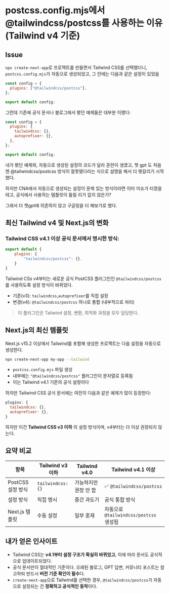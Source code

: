 postcss.config.mjs에서 @tailwindcss/postcss를 사용하는 이유 (Tailwind v4 기준)
===

## Issue
`npx create-next-app`로 프로젝트를 만들면서 Tailwind CSS를 선택했더니, `postcss.config.mjs`가 자동으로 생성되었고, 그 안에는 다음과 같은 설정이 있었음

```js
const config = {
  plugins: ["@tailwindcss/postcss"],
};

export default config;
```
그런데 기존에 공식 문서나 블로그에서 봤던 예제들은 대부분 이랬다:

```js
const config = {
  plugins: {
    tailwindcss: {},
    autoprefixer: {},
  },
};

export default config;
```
내가 봤던 예제와, 자동으로 생성된 설정의 코드가 달라 혼란이 생겼고, 
챗 gpt 도 처음엔 @tailwindcss/postcss 방식이 잘못됐다라는 식으로 설명을 해서 더 헷갈리기 시작했다.

하지만 CNA에서 자동으로 생성되는 설정이 문제 있는 방식이라면 이미 이슈가 터졌을 테고,
공식에서 사용하는 템플릿이 틀릴 리가 없지 않은가?


그래서 더 챗gpt에 의존하지 않고 구글링을 더 해보기로 했다.

## 최신 Tailwind v4 및 Next.js의 변화

### Tailwind CSS v4.1 이상 공식 문서에서 명시한 방식:

```js
export default {
    plugins: {
        "tailwindcss/postcss": {}.
    }
}

```
Tailwind CSs v4부터는 새로운 공식 PostCSS 플러그인인 `@tailwindcss/postcss`를 사용하도록 설정 방식이 바뀌었다.
- 기존(v3): `tailwindcss`,`autoprefixer`를 직접 설정
- 변경(v4): `@tailwindcss/postcss` 하나로 통합 (내부적으로 처리)

> 이 플러그인은 Tailwind 설정, 변환, 최적화 과정을 모두 담당한다.
>

## Next.js의 최신 템플릿
Next.js v15.2 이상에서 Tailwind를 포함해 생성한 프로젝트는 다음 설정을 자동으로 생성한다.

```bash
npx create-next-app my-app --tailwind
```
- `postcss.config.mjs` 파일 생성
- 내부에는 `"@tailwindcss/postcss"` 플러그인이 문자열로 등록됨
- 이는 Tailwind v4.1 기준의 공식 설정이다



하지만 Tailwind CSS 공식 문서에는 여전히 다음과 같은 예제가 많이 등장한다:

```js
plugins: {
  tailwindcss: {},
  autoprefixer: {},
}
```
하지만 이건 **Tailwind CSS v3 이하** 의 설정 방식이며, v4부터는 더 이상 권장되지 않는다.

## 요약 비교

| 항목 | Tailwind v3 이하 | Tailwind v4.0 | Tailwind v4.1 이상 |
| --- | --- | --- | --- |
| PostCSS 설정 방식 | `tailwindcss: {}` | 가능하지만 권장 안 함 | ✅ `@tailwindcss/postcss` |
| 설정 방식 | 직접 명시 | 중간 과도기 | 공식 통합 방식 |
| Next.js 템플릿 | 수동 설정 | 일부 혼재 | 자동으로 `@tailwindcss/postcss` 생성됨 |

## 내가 얻은 인사이트
- Tailwind CSS는 **v4.1부터 설정 구조가 확실히 바뀌었고**, 이에 따라 문서도 공식적으로 업데이트되었다.
- 공식 문서만이 절대적인 기준이다. 오래된 블로그, GPT 답변, 커뮤니티 포스트는 참고하되 반드시 **버전 기준 확인이 필수**다.
- `create-next-app`으로 Tailwind를 선택한 경우, `@tailwindcss/postcss`가 자동으로 설정되는 건 **정확하고 공식적인 동작**이다.

